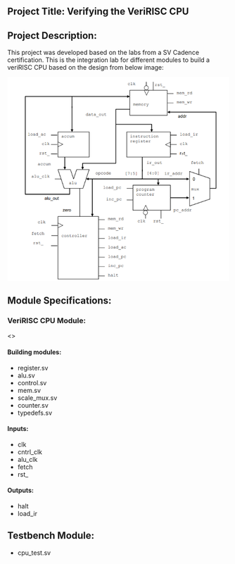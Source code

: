 ## Project Title: Verifying the VeriRISC CPU

## Project Description:
This project was developed based on the labs from a SV Cadence certification. This is the integration lab for different modules to build a veriRISC CPU based on the design from below image:

![blocks diagram](main_design.png)

## Module Specifications:

### VeriRISC CPU Module:
<>
#### Building modules:
- register.sv
- alu.sv
- control.sv
- mem.sv
- scale_mux.sv
- counter.sv
- typedefs.sv


#### Inputs:
- clk
- cntrl_clk
- alu_clk
- fetch
- rst_

#### Outputs:
- halt
- load_ir


## Testbench Module:
- cpu_test.sv
